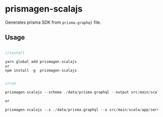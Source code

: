# prismagen-scalajs

Generates prisma SDK from `prisma.graphql` file.

## Usage

```scala

//install

yarn global add prismagen-scalajs 
or 
npm install -g  prismagen-scalajs


//run

prismagen-scalajs --schema ./data/prisma.graphql --output src/main/scala/app/server/db

or 

prismagen-scalajs --s ./data/prisma.graphql --o src/main/scala/app/server/db 

```
